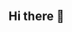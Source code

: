 ## Hi there 👋

<!--
**anannya1121/anannya1121** is a ✨ _special_ ✨ repository because its `README.md` (this file) appears on your GitHub profile.

Here are some ideas to get you started:

- 👋 Hi, I'm @anannya1121
- 🔭 I’m interested in Tech skills like Data Analytics, Machine Learning
- 🌱 I’m currently learning Artificial Intelligence and Data science
- 👯 I’m looking to collaborate on AI-ML
- 📫 How to reach me anannya2122@gmail.com
- 😄 Pronouns: she/her


